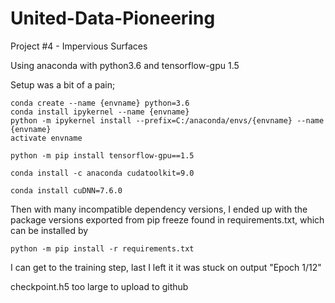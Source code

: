 # United-Data-Pioneering
Project #4 - Impervious Surfaces

Using anaconda with python3.6 and tensorflow-gpu 1.5

Setup was a bit of a pain;

	conda create --name {envname} python=3.6
	conda install ipykernel --name {envname}
	python -m ipykernel install --prefix=C:/anaconda/envs/{envname} --name {envname}
	activate envname

	python -m pip install tensorflow-gpu==1.5
	
	conda install -c anaconda cudatoolkit=9.0
	
	conda install cuDNN=7.6.0
	
Then with many incompatible dependency versions, I ended up with the package versions exported from pip freeze found in requirements.txt, which can be installed by

	python -m pip install -r requirements.txt
	
I can get to the training step, last I left it it was stuck on output "Epoch 1/12"
	
checkpoint.h5 too large to upload to github
